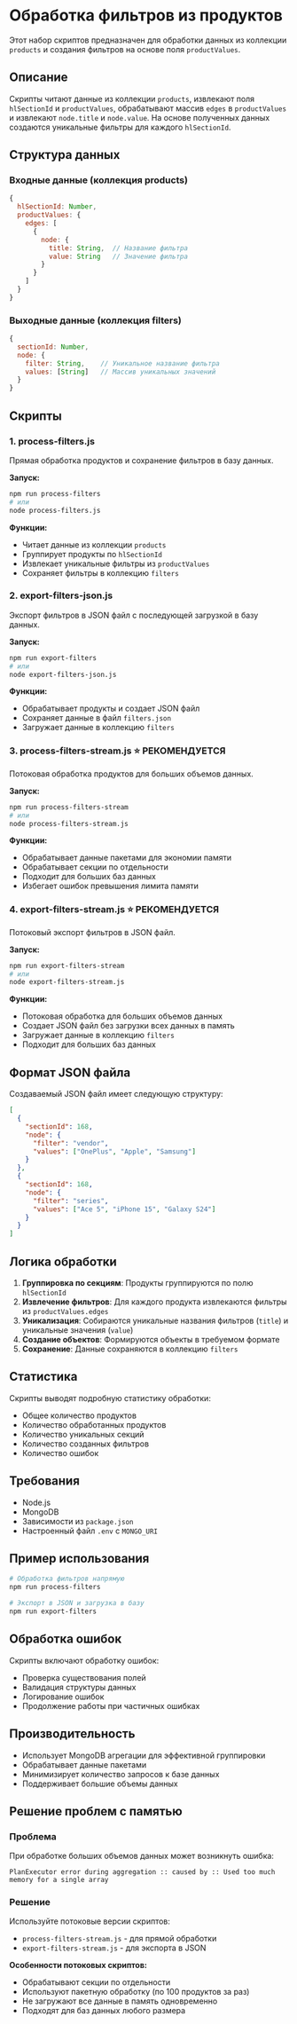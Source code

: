 # Обработка фильтров из продуктов

Этот набор скриптов предназначен для обработки данных из коллекции `products` и создания фильтров на основе поля `productValues`.

## Описание

Скрипты читают данные из коллекции `products`, извлекают поля `hlSectionId` и `productValues`, обрабатывают массив `edges` в `productValues` и извлекают `node.title` и `node.value`. На основе полученных данных создаются уникальные фильтры для каждого `hlSectionId`.

## Структура данных

### Входные данные (коллекция products)
```javascript
{
  hlSectionId: Number,
  productValues: {
    edges: [
      {
        node: {
          title: String,  // Название фильтра
          value: String   // Значение фильтра
        }
      }
    ]
  }
}
```

### Выходные данные (коллекция filters)
```javascript
{
  sectionId: Number,
  node: {
    filter: String,    // Уникальное название фильтра
    values: [String]   // Массив уникальных значений
  }
}
```

## Скрипты

### 1. process-filters.js
Прямая обработка продуктов и сохранение фильтров в базу данных.

**Запуск:**
```bash
npm run process-filters
# или
node process-filters.js
```

**Функции:**
- Читает данные из коллекции `products`
- Группирует продукты по `hlSectionId`
- Извлекает уникальные фильтры из `productValues`
- Сохраняет фильтры в коллекцию `filters`

### 2. export-filters-json.js
Экспорт фильтров в JSON файл с последующей загрузкой в базу данных.

**Запуск:**
```bash
npm run export-filters
# или
node export-filters-json.js
```

**Функции:**
- Обрабатывает продукты и создает JSON файл
- Сохраняет данные в файл `filters.json`
- Загружает данные в коллекцию `filters`

### 3. process-filters-stream.js ⭐ РЕКОМЕНДУЕТСЯ
Потоковая обработка продуктов для больших объемов данных.

**Запуск:**
```bash
npm run process-filters-stream
# или
node process-filters-stream.js
```

**Функции:**
- Обрабатывает данные пакетами для экономии памяти
- Обрабатывает секции по отдельности
- Подходит для больших баз данных
- Избегает ошибок превышения лимита памяти

### 4. export-filters-stream.js ⭐ РЕКОМЕНДУЕТСЯ
Потоковый экспорт фильтров в JSON файл.

**Запуск:**
```bash
npm run export-filters-stream
# или
node export-filters-stream.js
```

**Функции:**
- Потоковая обработка для больших объемов данных
- Создает JSON файл без загрузки всех данных в память
- Загружает данные в коллекцию `filters`
- Подходит для больших баз данных

## Формат JSON файла

Создаваемый JSON файл имеет следующую структуру:

```json
[
  {
    "sectionId": 168,
    "node": {
      "filter": "vendor",
      "values": ["OnePlus", "Apple", "Samsung"]
    }
  },
  {
    "sectionId": 168,
    "node": {
      "filter": "series",
      "values": ["Ace 5", "iPhone 15", "Galaxy S24"]
    }
  }
]
```

## Логика обработки

1. **Группировка по секциям**: Продукты группируются по полю `hlSectionId`
2. **Извлечение фильтров**: Для каждого продукта извлекаются фильтры из `productValues.edges`
3. **Уникализация**: Собираются уникальные названия фильтров (`title`) и уникальные значения (`value`)
4. **Создание объектов**: Формируются объекты в требуемом формате
5. **Сохранение**: Данные сохраняются в коллекцию `filters`

## Статистика

Скрипты выводят подробную статистику обработки:

- Общее количество продуктов
- Количество обработанных продуктов
- Количество уникальных секций
- Количество созданных фильтров
- Количество ошибок

## Требования

- Node.js
- MongoDB
- Зависимости из `package.json`
- Настроенный файл `.env` с `MONGO_URI`

## Пример использования

```bash
# Обработка фильтров напрямую
npm run process-filters

# Экспорт в JSON и загрузка в базу
npm run export-filters
```

## Обработка ошибок

Скрипты включают обработку ошибок:
- Проверка существования полей
- Валидация структуры данных
- Логирование ошибок
- Продолжение работы при частичных ошибках

## Производительность

- Использует MongoDB агрегации для эффективной группировки
- Обрабатывает данные пакетами
- Минимизирует количество запросов к базе данных
- Поддерживает большие объемы данных

## Решение проблем с памятью

### Проблема
При обработке больших объемов данных может возникнуть ошибка:
```
PlanExecutor error during aggregation :: caused by :: Used too much memory for a single array
```

### Решение
Используйте потоковые версии скриптов:
- `process-filters-stream.js` - для прямой обработки
- `export-filters-stream.js` - для экспорта в JSON

**Особенности потоковых скриптов:**
- Обрабатывают секции по отдельности
- Используют пакетную обработку (по 100 продуктов за раз)
- Не загружают все данные в память одновременно
- Подходят для баз данных любого размера 